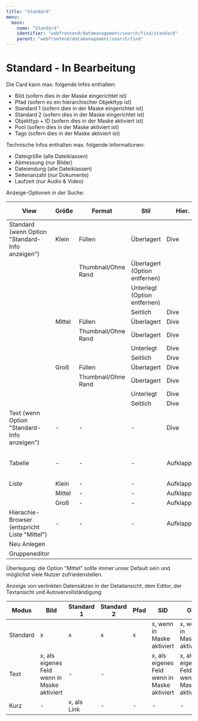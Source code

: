 ```yaml
---
title: "Standard"
menu:
  main:
    name: "Standard"
    identifier: "webfrontend/datamanagement/search/find/standard"
    parent: "webfrontend/datamanagement/search/find"
---
```

# Standard - In Bearbeitung

Die Card kann max. folgende Infos enthalten:

- Bild (sofern dies in der Maske eingerichtet ist)
- Pfad (sofern es ein hierarchischer Objekttyp ist)
- Standard 1 (sofern dies in der Maske eingerichtet ist)
- Standard 2 (sofern dies in der Maske eingerichtet ist)
- Objekttyp + ID (sofern dies in der Maske aktiviert ist)
- Pool (sofern dies in der Maske aktiviert ist)
- Tags (sofern dies in der Maske aktiviert ist)



Technische Infos enthalten max. folgende Informationen:

- Dateigröße (alle Dateiklassen)
- Abmessung (nur Bilder)
- Dateiendung (alle Dateiklassen)
- Seitenanzahl (nur Dokumente)
- Laufzeit (nur Audio & Video)



Anzeige-Optionen in der Suche:

| View                                            | Größe  | Format              | Stil                          | Hier.      | Bild | Pfad | Standard 1                 | Standard 2                 | Tech. | SID                        | OT                         | Pool                       | Tag                        |
| ----------------------------------------------- | ------ | ------------------- | ----------------------------- | ---------- | ---- | ---- | -------------------------- | -------------------------- | ----- | -------------------------- | -------------------------- | -------------------------- | -------------------------- |
| Standard (wenn Option "Standard-Info anzeigen") | Klein  | Füllen              | Überlagert                    | Dive       | x    | -    | x                          | x                          | -     | -                          | -                          | -                          | x                          |
|                                                 |        | Thumbnail/Ohne Rand | Überlagert (Option entfernen) |            |      |      |                            |                            |       |                            |                            |                            |                            |
|                                                 |        |                     | Unterlegt (Option entfernen)  |            |      |      |                            |                            |       |                            |                            |                            |                            |
|                                                 |        |                     | Seitlich                      | Dive       | x    | -    | x                          | x                          | -     | -                          | -                          | -                          | x                          |
|                                                 | Mittel | Füllen              | Überlagert                    | Dive       | x    | -    | x                          | x                          | x     | -                          | -                          | x                          | x                          |
|                                                 |        | Thumbnail/Ohne Rand | Überlagert                    | Dive       | x    | -    | x                          | x                          | x     | -                          | -                          | x                          | x                          |
|                                                 |        |                     | Unterlegt                     | Dive       | x    | -    | x                          | x                          | x     | -                          | -                          | x                          | x                          |
|                                                 |        |                     | Seitlich                      | Dive       | x    | -    | x                          | x                          | x     | x                          | x                          | x                          | x                          |
|                                                 | Groß   | Füllen              | Überlagert                    | Dive       | x    | -    | x                          | x                          | x     | x                          | x                          | x                          | x                          |
|                                                 |        | Thumbnail/Ohne Rand | Überlagert                    | Dive       | x    | -    | x                          | x                          | x     | x                          | x                          | x                          | x                          |
|                                                 |        |                     | Unterlegt                     | Dive       | x    | -    | x                          | x                          | x     | x                          | x                          | x                          | x                          |
|                                                 |        |                     | Seitlich                      | Dive       | x    | -    | x                          | x                          | x     | x                          | x                          | x                          | x                          |
| Text (wenn Option "Standard-Info anzeigen")     | -      | -                   | -                             | Dive       | x    | -    | x                          | x                          | x     | x                          | x                          | x                          | x                          |
| Tabelle                                         | -      | -                   | -                             | Aufklappen | x    | -    | Optional als eigene Spalte | Optional als eigene Spalte | -     | Optional als eigene Spalte | Optional als eigene Spalte | Optional als eigene Spalte | Optional als eigene Spalte |
| Liste                                           | Klein  | -                   | -                             | Aufklappen | -    | -    | x                          | -                          | -     | -                          | -                          | -                          | -                          |
|                                                 | Mittel | -                   | -                             | Aufklappen | x    | -    | x                          | x                          | -     | -                          | -                          | -                          | -                          |
|                                                 | Groß   | -                   | -                             | Aufklappen | x    | -    | x                          | x                          | -     | -                          | -                          | x                          | x                          |
| Hierachie-Browser (entspricht Liste "Mittel")   | -      | -                   | -                             | Aufklappen | x    | -    | x                          | x                          | -     | -                          | -                          | -                          | -                          |
| Neu Anlegen                                     |        |                     |                               |            |      |      |                            |                            |       |                            |                            |                            |                            |
| Gruppeneditor                                   |        |                     |                               |            |      |      |                            |                            |       |                            |                            |                            |                            |

Überlegung: die Option "Mittel" sollte immer unser Default sein und möglichst viele Nutzer zufriedenstellen.



Anzeige von verlinkten Datensätzen in der Detailansicht, dem Editor, der Textansicht und Autovervollständigung:

| Modus    | Bild                                        | Standard 1  | Standard 2 | Pfad | SID                                         | OT                                          | Pool                                        | Tags                                        |
| -------- | ------------------------------------------- | ----------- | ---------- | ---- | ------------------------------------------- | ------------------------------------------- | ------------------------------------------- | ------------------------------------------- |
| Standard | x                                           | x           | x          | x    | x, wenn in Maske aktiviert                  | x, wenn in Maske aktiviert                  | x, wenn in Maske aktiviert                  | x, wenn in Maske aktiviert                  |
| Text     | x, als eigenes Feld wenn in Maske aktiviert | -           | -          |      | x, als eigenes Feld wenn in Maske aktiviert | x, als eigenes Feld wenn in Maske aktiviert | x, als eigenes Feld wenn in Maske aktiviert | x, als eigenes Feld wenn in Maske aktiviert |
| Kurz     | -                                           | x, als Link | -          | -    | -                                           | -                                           | -                                           | -                                           |

